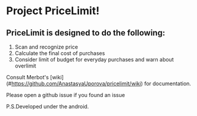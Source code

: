 # Project PriceLimit!

## PriceLimit is designed to do the following:
1. Scan and recognize price 
2. Calculate the final cost of purchases
3. Consider limit of budget for everyday purchases and warn about overlimit

Consult Merbot's [wiki] (#https://github.com/AnastasyaUporova/pricelimit/wiki) for documentation.

Please open a github issue if you found an issue 

P.S.Developed under the android.

